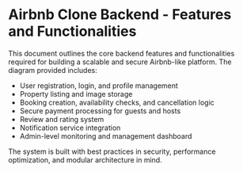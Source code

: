 # Airbnb Clone Backend - Features and Functionalities

This document outlines the core backend features and functionalities required for building a scalable and secure Airbnb-like platform. The diagram provided includes:

- User registration, login, and profile management
- Property listing and image storage
- Booking creation, availability checks, and cancellation logic
- Secure payment processing for guests and hosts
- Review and rating system
- Notification service integration
- Admin-level monitoring and management dashboard

The system is built with best practices in security, performance optimization, and modular architecture in mind.
